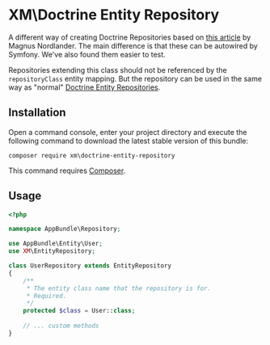 # XM\Doctrine Entity Repository

A different way of creating Doctrine Repositories based on [this article](https://blog.fervo.se/blog/2017/07/06/doctrine-repositories-autowiring/) by Magnus Nordlander. The main difference is that these can be autowired by Symfony. We've also found them easier to test.

Repositories extending this class should not be referenced by the `repositoryClass` entity mapping. But the repository can be used in the same way as "normal" [Doctrine Entity Repositories](https://symfony.com/doc/current/doctrine/repository.html).

## Installation

Open a command console, enter your project directory and execute the
following command to download the latest stable version of this bundle:

```console
composer require xm\doctrine-entity-repository
```

This command requires [Composer](https://getcomposer.org/download/).

## Usage

```php
<?php

namespace AppBundle\Repository;

use AppBundle\Entity\User;
use XM\EntityRepository;

class UserRepository extends EntityRepository
{
    /**
     * The entity class name that the repository is for.
     * Required. 
     */
    protected $class = User::class;
    
    // ... custom methods
}
```